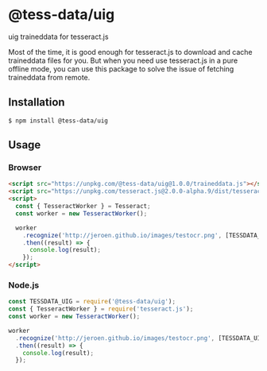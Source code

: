 # @tess-data/uig

uig traineddata for tesseract.js

Most of the time, it is good enough for tesseract.js to download and cache traineddata files for you.
But when you need use tesseract.js in a pure offline mode, you can use this package to solve the issue of fetching traineddata from remote.

## Installation

```
$ npm install @tess-data/uig
```

## Usage

### Browser

```html
<script src="https://unpkg.com/@tess-data/uig@1.0.0/traineddata.js"></script>
<script src="https://unpkg.com/tesseract.js@2.0.0-alpha.9/dist/tesseract.min.js"></script>
<script>
  const { TesseractWorker } = Tesseract;
  const worker = new TesseractWorker();

  worker
    .recognize('http://jeroen.github.io/images/testocr.png', [TESSDATA_UIG])
    .then((result) => {
      console.log(result);
    });
</script>
```

### Node.js

```javascript
const TESSDATA_UIG = require('@tess-data/uig');
const { TesseractWorker } = require('tesseract.js');
const worker = new TesseractWorker();

worker
  .recognize('http://jeroen.github.io/images/testocr.png', [TESSDATA_UIG])
  .then((result) => {
    console.log(result);
  });
```
